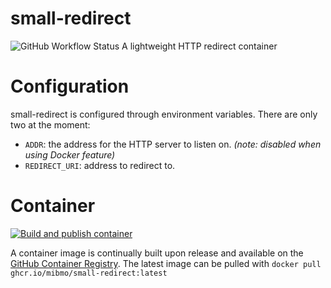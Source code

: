 # small-redirect
![GitHub Workflow Status](https://img.shields.io/github/workflow/status/mibmo/small-redirect/Build%20and%20publish%20container?style=plastic)
A lightweight HTTP redirect container

# Configuration
small-redirect is configured through environment variables.
There are only two at the moment:
- `ADDR`: the address for the HTTP server to listen on. _(note: disabled when using Docker feature)_
- `REDIRECT_URI`: address to redirect to.

# Container
[![Build and publish container](https://github.com/mibmo/small-redirect/actions/workflows/build-image.yaml/badge.svg)](https://github.com/mibmo/small-redirect/actions/workflows/build-image.yaml)

A container image is continually built upon release and available on the [GitHub Container Registry](ghcr.io/mibmo/small-redirect).
The latest image can be pulled with `docker pull ghcr.io/mibmo/small-redirect:latest`
